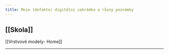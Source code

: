 ```yaml
---
title: Moje (defakto) digitální zahrádka a různý poznámky
---
```


## [[Skola]]
[[Vrstvové modely- Home]]
***